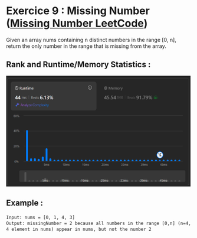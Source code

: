 # Exercice 9 : Missing Number ([Missing Number LeetCode](https://leetcode.com/problems/missing-number/description/))

Given an array nums containing n distinct numbers in the range [0, n], return the only number in the range that is missing from the array.

## Rank and Runtime/Memory Statistics :  

<img src="../../assets/MissingNumber.png" alt="Runtime and Memory Statistics" width="500" height="300"/>

## Example : 

    Input: nums = [0, 1, 4, 3] 
    Output: missingNumber = 2 because all numbers in the range [0,n] (n=4, 4 element in nums) appear in nums, but not the number 2 
